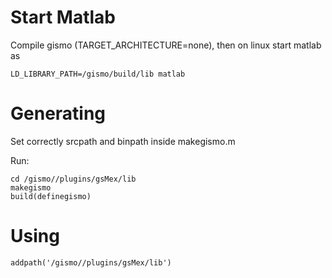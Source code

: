 
# Start Matlab

Compile gismo (TARGET_ARCHITECTURE=none), then on linux start matlab as
```
LD_LIBRARY_PATH=/gismo/build/lib matlab
```

# Generating

Set correctly srcpath and binpath inside makegismo.m

Run:
```
cd /gismo//plugins/gsMex/lib
makegismo
build(definegismo)
```


# Using

```
addpath('/gismo//plugins/gsMex/lib')
```
